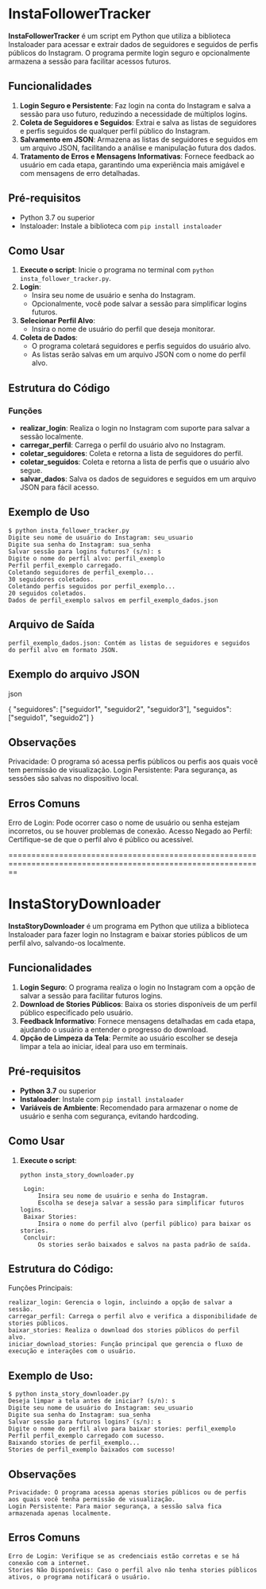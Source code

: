 # InstaFollowerTracker

**InstaFollowerTracker** é um script em Python que utiliza a biblioteca Instaloader para acessar e extrair dados de seguidores e seguidos de perfis públicos do Instagram. O programa permite login seguro e opcionalmente armazena a sessão para facilitar acessos futuros.

## Funcionalidades

1. **Login Seguro e Persistente**: Faz login na conta do Instagram e salva a sessão para uso futuro, reduzindo a necessidade de múltiplos logins.
2. **Coleta de Seguidores e Seguidos**: Extrai e salva as listas de seguidores e perfis seguidos de qualquer perfil público do Instagram.
3. **Salvamento em JSON**: Armazena as listas de seguidores e seguidos em um arquivo JSON, facilitando a análise e manipulação futura dos dados.
4. **Tratamento de Erros e Mensagens Informativas**: Fornece feedback ao usuário em cada etapa, garantindo uma experiência mais amigável e com mensagens de erro detalhadas.

## Pré-requisitos

- Python 3.7 ou superior
- Instaloader: Instale a biblioteca com `pip install instaloader`

## Como Usar

1. **Execute o script**: Inicie o programa no terminal com `python insta_follower_tracker.py`.
2. **Login**:
   - Insira seu nome de usuário e senha do Instagram.
   - Opcionalmente, você pode salvar a sessão para simplificar logins futuros.
3. **Selecionar Perfil Alvo**:
   - Insira o nome de usuário do perfil que deseja monitorar.
4. **Coleta de Dados**:
   - O programa coletará seguidores e perfis seguidos do usuário alvo.
   - As listas serão salvas em um arquivo JSON com o nome do perfil alvo.

## Estrutura do Código

### Funções

- **realizar_login**: Realiza o login no Instagram com suporte para salvar a sessão localmente.
- **carregar_perfil**: Carrega o perfil do usuário alvo no Instagram.
- **coletar_seguidores**: Coleta e retorna a lista de seguidores do perfil.
- **coletar_seguidos**: Coleta e retorna a lista de perfis que o usuário alvo segue.
- **salvar_dados**: Salva os dados de seguidores e seguidos em um arquivo JSON para fácil acesso.
 
## Exemplo de Uso

    $ python insta_follower_tracker.py
    Digite seu nome de usuário do Instagram: seu_usuario
    Digite sua senha do Instagram: sua_senha
    Salvar sessão para logins futuros? (s/n): s
    Digite o nome do perfil alvo: perfil_exemplo
    Perfil perfil_exemplo carregado.
    Coletando seguidores de perfil_exemplo...
    30 seguidores coletados.
    Coletando perfis seguidos por perfil_exemplo...
    20 seguidos coletados.
    Dados de perfil_exemplo salvos em perfil_exemplo_dados.json

## Arquivo de Saída

    perfil_exemplo_dados.json: Contém as listas de seguidores e seguidos do perfil alvo em formato JSON.

## Exemplo do arquivo JSON

json

{
    "seguidores": ["seguidor1", "seguidor2", "seguidor3"],
    "seguidos": ["seguido1", "seguido2"]
}

## Observações

Privacidade: O programa só acessa perfis públicos ou perfis aos quais você tem permissão de visualização.
Login Persistente: Para segurança, as sessões são salvas no dispositivo local.

## Erros Comuns

  Erro de Login: Pode ocorrer caso o nome de usuário ou senha estejam incorretos, ou se houver problemas de conexão.
  Acesso Negado ao Perfil: Certifique-se de que o perfil alvo é público ou acessível.

==============================================================================================================

# InstaStoryDownloader

**InstaStoryDownloader** é um programa em Python que utiliza a biblioteca Instaloader para fazer login no Instagram e baixar stories públicos de um perfil alvo, salvando-os localmente. 

## Funcionalidades

1. **Login Seguro**: O programa realiza o login no Instagram com a opção de salvar a sessão para facilitar futuros logins.
2. **Download de Stories Públicos**: Baixa os stories disponíveis de um perfil público especificado pelo usuário.
3. **Feedback Informativo**: Fornece mensagens detalhadas em cada etapa, ajudando o usuário a entender o progresso do download.
4. **Opção de Limpeza da Tela**: Permite ao usuário escolher se deseja limpar a tela ao iniciar, ideal para uso em terminais.

## Pré-requisitos

- **Python 3.7** ou superior
- **Instaloader**: Instale com `pip install instaloader`
- **Variáveis de Ambiente**: Recomendado para armazenar o nome de usuário e senha com segurança, evitando hardcoding.

## Como Usar

1. **Execute o script**:
   ```shell
   python insta_story_downloader.py

    Login:
        Insira seu nome de usuário e senha do Instagram.
        Escolha se deseja salvar a sessão para simplificar futuros logins.
    Baixar Stories:
        Insira o nome do perfil alvo (perfil público) para baixar os stories.
    Concluir:
        Os stories serão baixados e salvos na pasta padrão de saída.

## Estrutura do Código:
  Funções Principais:

    realizar_login: Gerencia o login, incluindo a opção de salvar a sessão.
    carregar_perfil: Carrega o perfil alvo e verifica a disponibilidade de stories públicos.
    baixar_stories: Realiza o download dos stories públicos do perfil alvo.
    iniciar_download_stories: Função principal que gerencia o fluxo de execução e interações com o usuário.

## Exemplo de Uso:

    $ python insta_story_downloader.py
    Deseja limpar a tela antes de iniciar? (s/n): s
    Digite seu nome de usuário do Instagram: seu_usuario
    Digite sua senha do Instagram: sua_senha
    Salvar sessão para futuros logins? (s/n): s
    Digite o nome do perfil alvo para baixar stories: perfil_exemplo
    Perfil perfil_exemplo carregado com sucesso.
    Baixando stories de perfil_exemplo...
    Stories de perfil_exemplo baixados com sucesso!

## Observações

    Privacidade: O programa acessa apenas stories públicos ou de perfis aos quais você tenha permissão de visualização.
    Login Persistente: Para maior segurança, a sessão salva fica armazenada apenas localmente.

## Erros Comuns

    Erro de Login: Verifique se as credenciais estão corretas e se há conexão com a internet.
    Stories Não Disponíveis: Caso o perfil alvo não tenha stories públicos ativos, o programa notificará o usuário.
